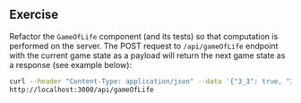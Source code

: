 ## Exercise

Refactor the `GameOfLife` component (and its tests) so that computation is performed on the server. The POST request to `/api/gameOfLife` endpoint with the current game state as a payload will return the next game state as a response (see example below):

```sh
curl --header "Content-Type: application/json" --data '{"3_3": true, "3_4": true, "3_5": true}' \
http://localhost:3000/api/gameOfLife
```
